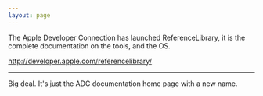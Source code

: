 ```yaml
---
layout: page
---
```


The Apple Developer Connection has launched ReferenceLibrary, it is the complete documentation on the tools, and the OS.

http://developer.apple.com/referencelibrary/

----

Big deal. It's just the ADC documentation home page with a new name.
